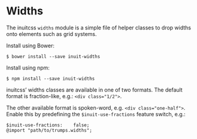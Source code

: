 # Widths

The inuitcss `widths` module is a simple file of helper classes to drop widths
onto elements such as grid systems.

Install using Bower:

    $ bower install --save inuit-widths

Install using npm:

    $ npm install --save inuit-widths

inuitcss’ widths classes are available in one of two formats. The default format
is fraction-like, e.g.: `<div class="1/2">`.

The other available format is spoken-word, e.g. `<div class="one-half">`. Enable
this by predefining the `$inuit-use-fractions` feature switch, e.g.:

    $inuit-use-fractions:    false;
    @import "path/to/trumps.widths";
